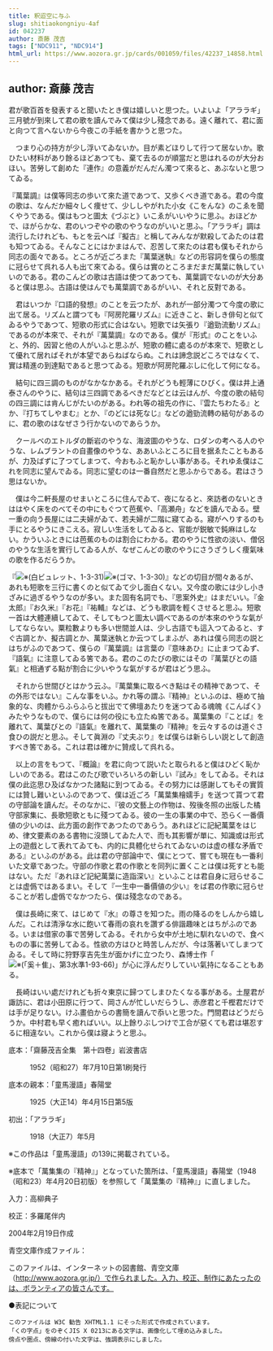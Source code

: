 ```yaml
---
title: 釈迢空に与ふ
slug: shitiaokongniyu-4af
id: 042237
author: 斎藤 茂吉
tags: ["NDC911", "NDC914"]
html_url: https://www.aozora.gr.jp/cards/001059/files/42237_14858.html
---
```


## author: 斎藤 茂吉

君が歌百首を發表すると聞いたとき僕は嬉しいと思つた。いよいよ「アララギ」三月號が到來して君の歌を讀んでみて僕は少し殘念である。遠く離れて、君に面と向つて言へないから今夜この手紙を書かうと思つた。

　つまり心の持方が少し浮いてゐないか。目が素どほりして行つて居ないか。歌ひたい材料があり餘るほどあつても、棄て去るのが順當だと思はれるのが大分おほい。苦勞して創めた『連作』の意義がだんだん濁つて來ると、あぶないと思つてゐる。

『萬葉調』は僕等同志の歩いて來た道であつて、又歩くべき道である。君の今度の歌は、なんだか細々しく痩せて、少ししやがれた小女《こをんな》のこゑを聞くやうである。僕はもつと圖太《づぶと》いこゑがいいやうに思ふ。おほどかで、ほがらかな、君のいつぞやの歌のやうなのがいいと思ふ。「アララギ」調は流行したけれども、もとを云へば『擬古』と稱してみんなが默殺してゐたのは君も知つてゐる。そんなことにはかまはんで、忍苦して來たのは君も僕もそれから同志の面々である。ところが近ごろまた『萬葉迷執』などの形容詞を僕らの態度に冠らせて呉れる人も出て來てゐる。僕らは實のところまだまだ萬葉に執していいのである。君のこんどの歌は古語は使つてあつても、萬葉調でないのが大分あると僕は思ふ。古語は使はんでも萬葉調であるがいい、それと反對である。

　君はいつか『口語的發想』のことを云つたが、あれが一部分濁つて今度の歌に出て居る。リズムと謂つても『阿房陀羅リズム』に近きこと、新しき俳句と似てゐるやうであつて、短歌の形式に合はない。短歌では矢張り『遒勁流動リズム』であるのが本來で、それが『萬葉調』なのである。僕が『形式』のことをいふと、外的、因習と他の人がいふと思ふが、短歌の體に處るのが本來で、短歌として優れて居ればそれが本望であらねばならぬ。これは諦念説どころではなくて、實は精進の到達點であると思つてゐる。短歌が阿房陀羅ぶしに化して何になる。

　結句に四三調のものがなかなかある。それがどうも輕薄にひびく。僕は井上通泰さんのやうに、結句は三四調であるべきだなどとは云はんが、今度の歌の結句の四三調には肯んじがたいのがある。われ等の祖先の作に、『雲たちわたる』とか、『打ちてしやまむ』とか、『のどには死なじ』などの遒勁流轉の結句があるのに、君の歌のはなぜさう行かないのであらうか。

　クールベのエトルダの斷岩のやうな、海波圖のやうな、ロダンの考へる人のやうな、レムブラントの自畫像のやうな、ああいふところに目を据ゑたこともあるが、力及ばずに了つてしまつて、今おもふと恥かしい事がある。それゆゑ僕はこれを同志に望んでゐる。同志に望むのは一番自然だと思ふからである。君はさう思はないか。

　僕は今二軒長屋のせまいところに住んでゐて、夜になると、來訪者のないときははやく床をのべてその中にもぐつて芭蕉や、「高瀬舟」などを讀んでゐる。壁一重の向う長屋には二夫婦がゐて、若夫婦が二階に寢てゐる。寢がへりするのも手にとるやうにきこえる。寂しい生活をしてゐると、官能が鋭敏で鈍麻はしない。かういふときには芭蕉のものは割合にわかる。君のやうに性欲の淡い、僧侶のやうな生活を實行してゐる人が、なぜこんどの歌のやうにさうざうしく痩氣味の歌を作るだらうか。

『![※(白ビュレット、1-3-31)](https://www.aozora.gr.jp/cards/001059/files/../../../gaiji/1-03/1-03-31.png)![※(ゴマ、1-3-30)](https://www.aozora.gr.jp/cards/001059/files/../../../gaiji/1-03/1-03-30.png)』などの切目が間々あるが、あれも短歌を三行に書くのと似てゐて少し面白くない。又今度の歌には少し小きざみに過ぎるやうなのが多い。また固有名詞でも、『思案外史』はまだいい。『金太郎』『お久米』『お花』『祐輔』などは、どうも歌調を輕くさせると思ふ。短歌一首は大體連續してゐて、そしてもつと圖太い調べであるのが本來のやうな氣がしてならない。粟粒數よりも多い世間並人は、少し古語でも這入つてゐると、すぐ古調とか、擬古調とか、萬葉迷執とか云つてしまふが、あれは僕ら同志の説とはちがふのであつて、僕らの『萬葉調』は言葉の『意味あひ』に止まつてゐず、『語氣』に注意してゐる筈である。君のこのたびの歌にはその『萬葉びとの語氣』と相通ずる點が割合に少いやうな氣がするが君はどう思ふ。

　それから世間びとはかう云ふ。『萬葉集に取るべき點はその精神であつて、その外形ではない』こんな事をいふ。かれ等の謂ふ『精神』といふのは、極めて抽象的な、肉體からふらふらと拔出でて佛壇あたりを迷つてゐる魂魄《こんぱく》みたやうなもので、僕らには何の役にも立たぬ筈である。萬葉集の『ことば』を離れて、萬葉びとの『語氣』を離れて、萬葉集の『精神』を云々するのは道ぐさ食ひの説だと思ふ。そして眞淵の『丈夫ぶり』をば僕らは新らしい説として創造すべき筈である。これは君は確かに贊成して呉れる。

　以上の言をもつて、『概論』を君に向つて説いたと取られると僕はひどく恥かしいのである。君はこのたび歌でいろいろの新しい『試み』をしてゐる。それは僕の此迄思ひ及ばなかつた諸點に到つてゐる。その努力には感謝してもその實質には贊し難いといふのであつて、僕は近ごろ「萬葉集檜嬬手」を送つて貰つて君の守部論を讀んだ。そのなかに、『彼の文藝上の作物は、歿後冬照の出版した橘守部家集に、長歌短歌ともに殘つてゐる。彼の一生の事業の中で、恐らく一番價値の少いのは、此方面の創作であつたのであらう。あれほどに記紀萬葉をはじめ、律文要素のある書物に沒頭してゐた人で、而も其影響が單に、知識或は形式上の遊戲として表れてゐても、内的に具體化せられてゐないのは虚の樣な矛盾である』といふのがある。此は君の守部論中で、僕にとつて、嘗ても現在も一番利いた文章であつた。守部の作歌と君の作歌とを同列に置くことは僕は死すとも能はない。ただ『あれほど記紀萬葉に造詣深い』といふことは君自身に冠らせることは虚僞ではあるまい。そして『一生中一番價値の少い』をば君の作歌に冠らせることが若し虚僞でなかつたら、僕は殘念なのである。

　僕は長崎に來て、はじめて『水』の尊さを知つた。雨の降るのをしんから嬉しんだ。これは清淨な水に飽いて春雨の哀れを讚ずる俳諧趣味とはちがふのである。いまは借家の事で苦勞してゐる。それから女中が土地に馴れないので、食べものの事に苦勞してゐる。性欲の方はひと時苦しんだが、今は落著いてしまつてゐる。そして時に狩野享吉先生が面かげに立つたり、森博士作「![※(「奚＋隹」、第3水準1-93-66)](https://www.aozora.gr.jp/cards/001059/files/../../../gaiji/1-93/1-93-66.png)」が心に浮んだりしていい氣持になることもある。

　長崎はいい處だけれども折々東京に歸つてしまひたくなる事がある。土屋君が諏訪に、君は小田原に行つて、岡さんが忙しいだらうし、赤彦君と千樫君だけでは手が足りない。けふ畫伯からの書簡を讀んで忝いと思つた。門間君はどうだらうか。中村君も早く癒ればいい。以上餘りぶしつけで工合が惡くても君は堪忍するに相違ない。これから僕は寢ようと思ふ。













底本：「齋藤茂吉全集　第十四卷」岩波書店


　　　1952（昭和27）年7月10日第1刷発行

底本の親本：「童馬漫語」春陽堂

　　　1925（大正14）年4月15日第5版

初出：「アララギ」

　　　1918（大正7）年5月

※この作品は「童馬漫語」の139に掲載されている。

※底本で「萬集集の『精神』」となっていた箇所は、「童馬漫語」春陽堂（1948（昭和23）年4月20日初版）を参照して「萬葉集の『精神』」に直しました。

入力：高柳典子

校正：多羅尾伴内

2004年2月19日作成

青空文庫作成ファイル：

このファイルは、インターネットの図書館、青空文庫（http://www.aozora.gr.jp/）で作られました。入力、校正、制作にあたったのは、ボランティアの皆さんです。











●表記について


	このファイルは W3C 勧告 XHTML1.1 にそった形式で作成されています。
	「くの字点」をのぞくJIS X 0213にある文字は、画像化して埋め込みました。
	傍点や圏点、傍線の付いた文字は、強調表示にしました。